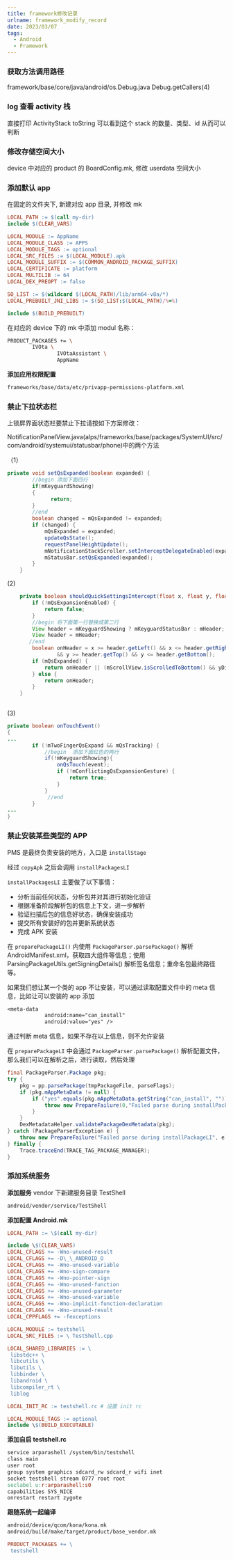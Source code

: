 ```yaml
---
title: framework修改记录
urlname: framework_modify_record
date: 2023/03/07
tags:
  - Android
  - Framework
---
```


### 获取方法调用路径

framework/base/core/java/android/os.Debug.java
Debug.getCallers(4)

### log 查看 activity 栈

直接打印 ActivityStack toString 可以看到这个 stack 的数量、类型、id 从而可以判断

### 修改存储空间大小

device 中对应的 product 的 BoardConfig.mk, 修改 userdata 空间大小

### 添加默认 app

在固定的文件夹下, 新建对应 app 目录, 并修改 mk

```mk
LOCAL_PATH := $(call my-dir)
include $(CLEAR_VARS)

LOCAL_MODULE := AppName
LOCAL_MODULE_CLASS := APPS
LOCAL_MODULE_TAGS := optional
LOCAL_SRC_FILES := $(LOCAL_MODULE).apk
LOCAL_MODULE_SUFFIX := $(COMMON_ANDROID_PACKAGE_SUFFIX)
LOCAL_CERTIFICATE := platform
LOCAL_MULTILIB := 64
LOCAL_DEX_PREOPT := false

SO_LIST := $(wildcard $(LOCAL_PATH)/lib/arm64-v8a/*)
LOCAL_PREBUILT_JNI_LIBS := $(SO_LIST:$(LOCAL_PATH)/%=%)

include $(BUILD_PREBUILT)
```

在对应的 device 下的 mk 中添加 modul 名称：

```bash
PRODUCT_PACKAGES += \
        IVOta \
                IVOtaAssistant \
                AppName
```

**添加应用权限配置**

```bash
frameworks/base/data/etc/privapp-permissions-platform.xml
```

### 禁止下拉状态栏

上锁屏界面状态栏要禁止下拉请按如下方案修改：

NotificationPanelView.java(alps/frameworks/base/packages/SystemUI/src/com/android/systemui/statusbar/phone)中的两个方法

（1）

```java
private void setQsExpanded(boolean expanded) {
        //begin 添加下面四行
        if(mKeyguardShowing)                     
        {                                                   
              return;                                     
        }                                                  
        //end
        boolean changed = mQsExpanded != expanded;
        if (changed) {
            mQsExpanded = expanded;
            updateQsState();
            requestPanelHeightUpdate();
            mNotificationStackScroller.setInterceptDelegateEnabled(expanded);
            mStatusBar.setQsExpanded(expanded);
        }
    }
```

(2)

```java
    private boolean shouldQuickSettingsIntercept(float x, float y, float yDiff) {
        if (!mQsExpansionEnabled) {
            return false;
        }
        //begin 将下面第一行替换成第二行
        View header = mKeyguardShowing ? mKeyguardStatusBar : mHeader;       
        View header = mHeader;
       //end                                                                     
        boolean onHeader = x >= header.getLeft() && x <= header.getRight()
                && y >= header.getTop() && y <= header.getBottom();
        if (mQsExpanded) {
            return onHeader || (mScrollView.isScrolledToBottom() && yDiff < 0) && isInQsArea(x, y);
        } else {
            return onHeader;
        }
    }
 
```

(3)

```java
private boolean onTouchEvent()
{
...
        if (!mTwoFingerQsExpand && mQsTracking) {
            //begin  添加下面红色的两行
            if(!mKeyguardShowing){                                   
                onQsTouch(event);
                if (!mConflictingQsExpansionGesture) {
                    return true;
                }
            }
             //end　　　　　　　　　　　　　　　　　　　　　　
        }
...
}

```

### 禁止安装某些类型的 APP

PMS 是最终负责安装的地方，入口是 `installStage`

经过 `copyApk` 之后会调用 `installPackagesLI`

`installPackagesLI` 主要做了以下事情：

- 分析当前任何状态，分析包并对其进行初始化验证
- 根据准备阶段解析包的信息上下文，进一步解析
- 验证扫描后包的信息好状态，确保安装成功
- 提交所有安装好的包并更新系统状态
- 完成 APK 安装

在 `preparePackageLI()` 内使用 `PackageParser.parsePackage()` 解析 AndroidManifest.xml，获取四大组件等信息；使用 ParsingPackageUtils.getSigningDetails() 解析签名信息；重命名包最终路径 等。

如果我们想让某一个类的 app 不让安装，可以通过读取配置文件中的 meta 信息，比如让可以安装的 app 添加

```txt
<meta-data
            android:name="can_install"
            android:value="yes" />
```

通过判断 meta 信息，如果不存在以上信息，则不允许安装

在 `preparePackageLI` 中会通过 `PackageParser.parsePackage()` 解析配置文件，那么我们可以在解析之后，进行读取，然后处理

```java
final PackageParser.Package pkg;
try {
    pkg = pp.parsePackage(tmpPackageFile, parseFlags);
    if (pkg.mAppMetaData != null) {
        if ("yes".equals(pkg.mAppMetaData.getString("can_install", ""))==false) {
            throw new PrepareFailure(0,"Failed parse during installPackageLI: not a yes app");
        }
    }
    DexMetadataHelper.validatePackageDexMetadata(pkg);
} catch (PackageParserException e) {
    throw new PrepareFailure("Failed parse during installPackageLI", e);
} finally {
    Trace.traceEnd(TRACE_TAG_PACKAGE_MANAGER);
}
```

### 添加系统服务

**添加服务**
vendor 下新建服务目录 TestShell

```bash
android/vendor/service/TestShell
```

**添加配置 Android.mk**

```mk
LOCAL_PATH := \$(call my-dir)

include \$(CLEAR_VARS)
LOCAL_CFLAGS += -Wno-unused-result
LOCAL_CFLAGS += -D\_\_ANDROID_O
LOCAL_CFLAGS += -Wno-unused-variable
LOCAL_CFLAGS += -Wno-sign-compare
LOCAL_CFLAGS += -Wno-pointer-sign
LOCAL_CFLAGS += -Wno-unused-function
LOCAL_CFLAGS += -Wno-unused-parameter
LOCAL_CFLAGS += -Wno-unused-variable
LOCAL_CFLAGS += -Wno-implicit-function-declaration
LOCAL_CFLAGS += -Wno-unused-result
LOCAL_CPPFLAGS += -fexceptions

LOCAL_MODULE := testshell
LOCAL_SRC_FILES := \ TestShell.cpp

LOCAL_SHARED_LIBRARIES := \
 libstdc++ \
 libcutils \
 libutils \
 libbinder \
 libandroid \
 libcompiler_rt \
 liblog

LOCAL_INIT_RC := testshell.rc # 设置 init rc

LOCAL_MODULE_TAGS := optional
include \$(BUILD_EXECUTABLE)

```

**添加自启 testshell.rc**

```mk
service arparashell /system/bin/testshell
class main
user root
group system graphics sdcard_rw sdcard_r wifi inet
socket testshell stream 0777 root root
seclabel u:r:arparashell:s0
capabilities SYS_NICE
onrestart restart zygote
```

**跟随系统一起编译**

```mk
android/device/qcom/kona/kona.mk
android/build/make/target/product/base_vendor.mk

PRODUCT_PACKAGES += \
 testshell
```
